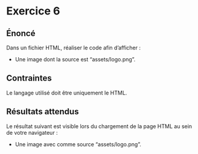 # Exercice 6

## Énoncé

Dans un fichier HTML, réaliser le code afin d’afficher :

- Une image dont la source est “assets/logo.png”.

## Contraintes

Le langage utilisé doit être uniquement le HTML.

## Résultats attendus

Le résultat suivant est visible lors du chargement de la page HTML au sein de votre navigateur :

- Une image avec comme source “assets/logo.png”.